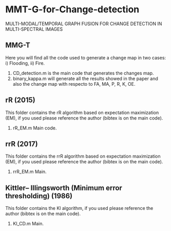 # MMT-G-for-Change-detection
MULTI-MODAL/TEMPORAL GRAPH FUSION FOR CHANGE DETECTION IN MULTI-SPECTRAL IMAGES

## MMG-T
  Here you will find all the code used to generate a change map in two cases: i) Flooding, ii) Fire.
  
  1. CD_detection.m is the main code that generates the changes map.
  2. binary_kappa.m will generate all the results showed in the paper and also the change map with respecto to FA, MA, P, R, K, OE.

## rR  (2015)
  This folder contains the rR algorithm based on expectation maximization (EM), if you used please reference the author (bibtex is on the main code).
  
  1. rR_EM.m Main code.

## rrR (2017)
  This folder contains the rrR algorithm based on expectation maximization (EM), if you used please reference the author (bibtex is on the main code).
  
  1. rrR_EM.m Main.
  

## Kittler– Illingsworth (Minimum error thresholding) (1986)
  This folder contains the KI algorithm, if you used please reference the author (bibtex is on the main code).
  
  1. KI_CD.m Main.
